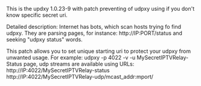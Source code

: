 This is the updxy 1.0.23-9 with patch preventing of
udpxy using if you don't know specific secret uri.


Detailed description:
Internet has bots, which scan hosts trying fo find udpxy.
They are parsing pages, for instance:
http://IP:PORT/status and seeking "udpxy status" words.

This patch allows you to set unique starting uri to protect
your udpxy from unwanted usage.
For example:
udpxy -p 4022 -v -u MySecretIPTVRelay-
Status page, udp streams are available using URLs:
http://IP:4022/MySecretIPTVRelay-status
http://IP:4022/MySecretIPTVRelay-udp/mcast_addr:mport/
